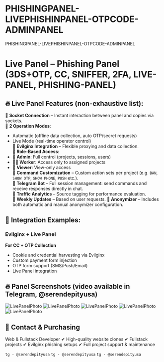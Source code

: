 # PHISHINGPANEL-LIVEPHISHINPANEL-OTPCODE-ADMINPANEL
PHISHINGPANEL-LIVEPHISHINPANEL-OTPCODE-ADMINPANEL

# Live Panel – Phishing Panel (3DS+OTP, CC, SNIFFER, 2FA, LIVE-PANEL, PHISHING-PANEL)

## 🔥 Live Panel Features (non-exhaustive list):

🔸 **Socket Connection** – Instant interaction between panel and copies via sockets.  
🔸 **2 Operation Modes**:

-   Automatic (offline data collection, auto OTP/secret requests)
-   Live Mode (real-time operator control)  
    🔸 **Evilginx Integration** – Flexible proxying and data collection.  
    🔸 **Role-Based Access**:
-   👑 **Admin**: Full control (projects, sessions, users)
-   👨‍💻 **Worker**: Access only to assigned projects
-   👀 **Viewer**: View-only access  
    🔸 **Command Customization** – Custom action sets per project (e.g. `BAN`, `SHOW OTP`, `SHOW PHONE`, `PUSH` etc.).  
    🔸 **Telegram Bot** – Full session management: send commands and receive responses directly in chat.  
    🔸 **Traffic Analytics** – Source tagging for performance evaluation.  
    🔸 **Weekly Updates** – Based on user requests.
    🔸 **Anonymizer** – Includes both automatic and manual anonymizer configuration.

## 🚀 Integration Examples:

### **Evilginx + Live Panel**

**For CC + OTP Collection**

-   Cookie and credential harvesting via Evilginx
-   Custom payment form injection
-   OTP form support (SMS/Push/Email)
-   Live Panel integration

## 🔥 Panel Screenshots (video available in Telegram, @serendepityusa)

![LivePanelPhoto]([https://ibb.co/jvJYt3d1](https://i.ibb.co/VWwG6MdP/1.jpg))
![LivePanelPhoto](https://ibb.co/h1ZGkxvG)
![LivePanelPhoto](https://ibb.co/LhZ5yf9w)
![LivePanelPhoto](https://ibb.co/MyTjsxP1)
![LivePanelPhoto](https://ibb.co/MDm8HnWZ)

## 💌 Contact & Purchasing

Web & Fullstack Developer
✔ High-quality website clones
✔ Fullstack projects
✔ Evilginx phishing setups
✔ Full project support & maintenance

<code>tg - @serendepityusa</code>
<code>tg - @serendepityusa</code>
<code>tg - @serendepityusa</code>
